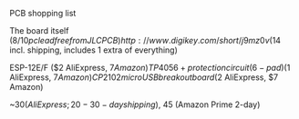 PCB shopping list

The board itself ($8/10pc lead free from JLCPCB)
http://www.digikey.com/short/j9mz0v ($14 incl. shipping, includes 1 extra of everything)

ESP-12E/F ($2 AliExpress, $7 Amazon)
TP4056+protection circuit (6-pad) ($1 AliExpress, $7 Amazon)
CP2102 micro USB breakout board ($2 AliExpress, $7 Amazon)

~$30 (AliExpress; 20-30-day shipping), ~$45 (Amazon Prime 2-day)
